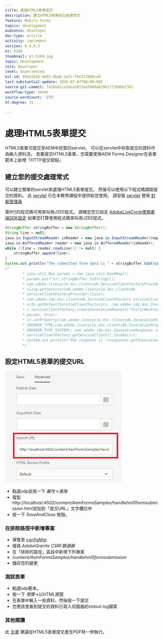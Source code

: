 ```yaml
---
title: 處理HTML5表單提交
description: 建立HTML5表單提交處理常式
feature: Mobile Forms
topics: development
audience: developer
doc-type: article
activity: implement
version: 6.4,6.5
kt: 5269
thumbnail: kt-5269.jpg
topic: Development
role: Developer
level: Experienced
exl-id: 93e1262b-0e93-4ba8-aafc-f9c517688ce9
last-substantial-update: 2020-07-07T00:00:00Z
source-git-commit: 7a2bb61ca1dea1013eef088a629b17718dbbf381
workflow-type: tm+mt
source-wordcount: '275'
ht-degree: 1%

---
```


# 處理HTML5表單提交

HTML5表單可提交至AEM中託管的servlet。 可以在servlet中存取提交的資料作為輸入資料流。 若要提交HTML5表單，您需要使用AEM Forms Designer在表單範本上新增「HTTP提交按鈕」

## 建立您的提交處理常式

可以建立簡單的servlet來處理HTML5表單提交。 然後可以使用以下程式碼擷取提交的資料。 此 [servlet](assets/html5-submit-handler.zip) 已在本教學課程中提供給您使用。 請安裝 [servlet](assets/html5-submit-handler.zip) 使用 [封裝管理員](http://localhost:4502/crx/packmgr/index.jsp)

第9行的程式碼可用來叫用J2EE程式。 請確定您已設定 [AdobeLiveCycle使用者端SDK設定](https://helpx.adobe.com/aem-forms/6/submit-form-data-livecycle-process.html) 如果您打算使用程式碼來叫用J2EE程式。

```java
StringBuffer stringBuffer = new StringBuffer();
String line = null;
java.io.InputStreamReader isReader = new java.io.InputStreamReader(request.getInputStream(), "UTF-8");
java.io.BufferedReader reader = new java.io.BufferedReader(isReader);
while ((line = reader.readLine()) != null) {
    stringBuffer.append(line);
}
System.out.println("The submitted form data is " + stringBuffer.toString());
/*
        * java.util.Map params = new java.util.HashMap();
        * params.put("in",stringBuffer.toString());
        * com.adobe.livecycle.dsc.clientsdk.ServiceClientFactoryProvider scfp =
        * sling.getService(com.adobe.livecycle.dsc.clientsdk.
        * ServiceClientFactoryProvider.class);
        * com.adobe.idp.dsc.clientsdk.ServiceClientFactory serviceClientFactory =
        * scfp.getDefaultServiceClientFactory(); com.adobe.idp.dsc.InvocationRequest ir
        * = serviceClientFactory.createInvocationRequest("Test1/NewProcess1", "invoke",
        * params, true);
        * ir.setProperty(com.adobe.livecycle.dsc.clientsdk.InvocationProperties.
        * INVOKER_TYPE,com.adobe.livecycle.dsc.clientsdk.InvocationProperties.
        * INVOKER_TYPE_SYSTEM); com.adobe.idp.dsc.InvocationResponse response1 =
        * serviceClientFactory.getServiceClient().invoke(ir);
        * System.out.println("The response is "+response1.getInvocationId());
        */
```


## 設定HTML5表單的提交URL

![submit-url](assets/submit-url.PNG)

* 點選xdp並按一下 _屬性_->_進階_
* 複製http://localhost:4502/content/AemFormsSamples/handlehml5formsubmission.html並貼到「提交URL」文字欄位中
* 按一下 _SaveAndClose_ 按鈕。

### 在排除路徑中新增專案

* 導覽至 [configMgr](http://localhost:4502/system/console/configMgr).
* 搜尋 _AdobeGranite CSRF篩選器_
* 在「排除的路徑」區段中新增下列專案
* _/content/AemFormsSamples/handlehml5formsubmission_
* 儲存您的變更

### 測試表單

* 點選xdp範本。
* 按一下 _預覽_->以HTML預覽
* 在表單中輸入一些資料，然後按一下提交
* 您應該會看到提交的資料已寫入伺服器的stdout.log檔案

### 其他閱讀

此 [文章](https://experienceleague.adobe.com/docs/experience-manager-learn/forms/document-services/generate-pdf-from-mobile-form-submission-article.html) 建議從HTML5表單提交產生PDF時一併執行。

